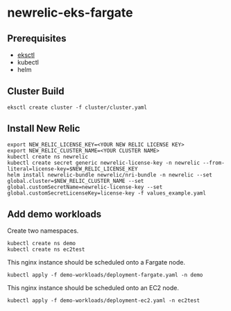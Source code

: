 # newrelic-eks-fargate

## Prerequisites

- [eksctl](https://eksctl.io/)
- kubectl
- helm

## Cluster Build

```
eksctl create cluster -f cluster/cluster.yaml
```

## Install New Relic

```
export NEW_RELIC_LICENSE_KEY=<YOUR NEW RELIC LICENSE KEY>
export NEW_RELIC_CLUSTER_NAME=<YOUR CLUSTER NAME>
kubectl create ns newrelic
kubectl create secret generic newrelic-license-key -n newrelic --from-literal=license-key=$NEW_RELIC_LICENSE_KEY
helm install newrelic-bundle newrelic/nri-bundle -n newrelic --set global.cluster=$NEW_RELIC_CLUSTER_NAME --set global.customSecretName=newrelic-license-key --set global.customSecretLicenseKey=license-key -f values_example.yaml
```

## Add demo workloads

Create two namespaces.

```
kubectl create ns demo
kubectl create ns ec2test
```

This nginx instance should be scheduled onto a Fargate node.

```
kubectl apply -f demo-workloads/deployment-fargate.yaml -n demo
```

This nginx instance should be scheduled onto an EC2 node.

```
kubectl apply -f demo-workloads/deployment-ec2.yaml -n ec2test
```